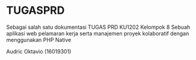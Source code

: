 # TUGASPRD
Sebagai salah satu dokumentasi TUGAS PRD KU1202 Kelompok 8
Sebuah aplikasi web pelamaran kerja serta manajemen proyek kolaboratif dengan menggunakan PHP Native

Audric Oktavio (16019301)


